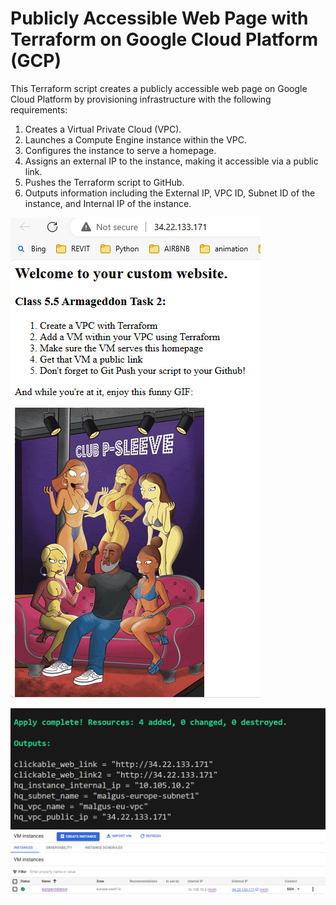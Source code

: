 # Publicly Accessible Web Page with Terraform on Google Cloud Platform (GCP)

This Terraform script creates a publicly accessible web page on Google Cloud Platform by provisioning infrastructure with the following requirements:

1. Creates a Virtual Private Cloud (VPC).
2. Launches a Compute Engine instance within the VPC.
3. Configures the instance to serve a homepage.
4. Assigns an external IP to the instance, making it accessible via a public link.
5. Pushes the Terraform script to GitHub.
6. Outputs information including the External IP, VPC ID, Subnet ID of the instance, and Internal IP of the instance.

![alt text](image.png)

![alt text](image-1.png)
![alt text](image-2.png)